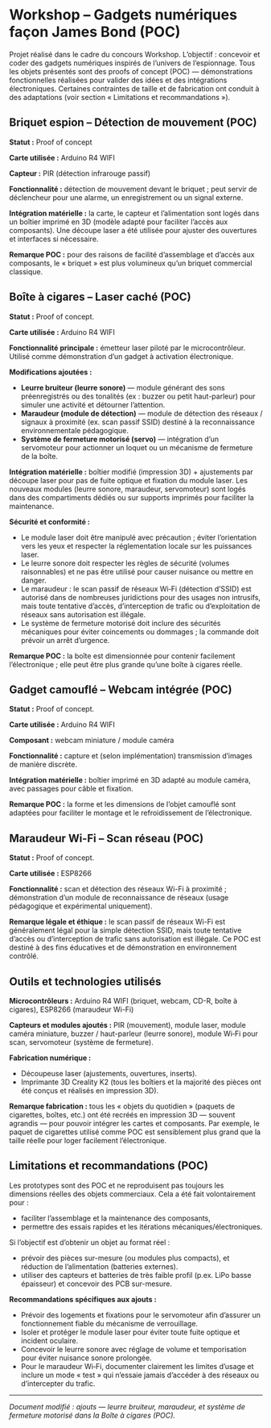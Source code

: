 # Workshop – Gadgets numériques façon James Bond (POC)

Projet réalisé dans le cadre du concours Workshop. L’objectif : concevoir et coder des gadgets numériques inspirés de l’univers de l’espionnage.
Tous les objets présentés sont des proofs of concept (POC) — démonstrations fonctionnelles réalisées pour valider des idées et des intégrations électroniques. Certaines contraintes de taille et de fabrication ont conduit à des adaptations (voir section « Limitations et recommandations »).

## Briquet espion – Détection de mouvement (POC)

**Statut :** Proof of concept

**Carte utilisée :** Arduino R4 WIFI

**Capteur :** PIR (détection infrarouge passif)

**Fonctionnalité :** détection de mouvement devant le briquet ; peut servir de déclencheur pour une alarme, un enregistrement ou un signal externe.

**Intégration matérielle :** la carte, le capteur et l’alimentation sont logés dans un boîtier imprimé en 3D (modèle adapté pour faciliter l’accès aux composants). Une découpe laser a été utilisée pour ajuster des ouvertures et interfaces si nécessaire.

**Remarque POC :** pour des raisons de facilité d’assemblage et d’accès aux composants, le « briquet » est plus volumineux qu’un briquet commercial classique.

## Boîte à cigares – Laser caché (POC)

**Statut :** Proof of concept.

**Carte utilisée :** Arduino R4 WIFI

**Fonctionnalité principale :** émetteur laser piloté par le microcontrôleur. Utilisé comme démonstration d’un gadget à activation électronique.

**Modifications ajoutées :**

* **Leurre bruiteur (leurre sonore)** — module générant des sons préenregistrés ou des tonalités (ex : buzzer ou petit haut-parleur) pour simuler une activité et détourner l’attention.
* **Maraudeur (module de détection)** — module de détection des réseaux / signaux à proximité (ex. scan passif SSID) destiné à la reconnaissance environnementale pédagogique.
* **Système de fermeture motorisé (servo)** — intégration d’un servomoteur pour actionner un loquet ou un mécanisme de fermeture de la boîte.

**Intégration matérielle :** boîtier modifié (impression 3D) + ajustements par découpe laser pour pas de fuite optique et fixation du module laser. Les nouveaux modules (leurre sonore, maraudeur, servomoteur) sont logés dans des compartiments dédiés ou sur supports imprimés pour faciliter la maintenance.

**Sécurité et conformité :**

* Le module laser doit être manipulé avec précaution ; éviter l’orientation vers les yeux et respecter la réglementation locale sur les puissances laser.
* Le leurre sonore doit respecter les règles de sécurité (volumes raisonnables) et ne pas être utilisé pour causer nuisance ou mettre en danger.
* Le maraudeur : le scan passif de réseaux Wi‑Fi (détection d’SSID) est autorisé dans de nombreuses juridictions pour des usages non intrusifs, mais toute tentative d’accès, d’interception de trafic ou d’exploitation de réseaux sans autorisation est illégale.
* Le système de fermeture motorisé doit inclure des sécurités mécaniques pour éviter coincements ou dommages ; la commande doit prévoir un arrêt d’urgence.

**Remarque POC :** la boîte est dimensionnée pour contenir facilement l’électronique ; elle peut être plus grande qu’une boîte à cigares réelle.

## Gadget camouflé – Webcam intégrée (POC)

**Statut :** Proof of concept.

**Carte utilisée :** Arduino R4 WIFI

**Composant :** webcam miniature / module caméra

**Fonctionnalité :** capture et (selon implémentation) transmission d’images de manière discrète.

**Intégration matérielle :** boîtier imprimé en 3D adapté au module caméra, avec passages pour câble et fixation.

**Remarque POC :** la forme et les dimensions de l’objet camouflé sont adaptées pour faciliter le montage et le refroidissement de l’électronique.

## Maraudeur Wi-Fi – Scan réseau (POC)

**Statut :** Proof of concept.

**Carte utilisée :** ESP8266

**Fonctionnalité :** scan et détection des réseaux Wi-Fi à proximité ; démonstration d’un module de reconnaissance de réseaux (usage pédagogique et expérimental uniquement).

**Remarque légale et éthique :** le scan passif de réseaux Wi-Fi est généralement légal pour la simple détection SSID, mais toute tentative d’accès ou d’interception de trafic sans autorisation est illégale. Ce POC est destiné à des fins éducatives et de démonstration en environnement contrôlé.

## Outils et technologies utilisés

**Microcontrôleurs :** Arduino R4 WIFI (briquet, webcam, CD-R, boîte à cigares), ESP8266 (maraudeur Wi-Fi)

**Capteurs et modules ajoutés :** PIR (mouvement), module laser, module caméra miniature, buzzer / haut-parleur (leurre sonore), module Wi‑Fi pour scan, servomoteur (système de fermeture).

**Fabrication numérique :**

* Découpeuse laser (ajustements, ouvertures, inserts).
* Imprimante 3D Creality K2 (tous les boîtiers et la majorité des pièces ont été conçus et réalisés en impression 3D).

**Remarque fabrication :** tous les « objets du quotidien » (paquets de cigarettes, boîtes, etc.) ont été recréés en impression 3D — souvent agrandis — pour pouvoir intégrer les cartes et composants. Par exemple, le paquet de cigarettes utilisé comme POC est sensiblement plus grand que la taille réelle pour loger facilement l’électronique.

## Limitations et recommandations (POC)

Les prototypes sont des POC et ne reproduisent pas toujours les dimensions réelles des objets commerciaux. Cela a été fait volontairement pour :

* faciliter l’assemblage et la maintenance des composants,
* permettre des essais rapides et les itérations mécaniques/électroniques.

Si l’objectif est d’obtenir un objet au format réel :

* prévoir des pièces sur-mesure (ou modules plus compacts), et réduction de l’alimentation (batteries externes).
* utiliser des capteurs et batteries de très faible profil (p.ex. LiPo basse épaisseur) et concevoir des PCB sur-mesure.

**Recommandations spécifiques aux ajouts :**

* Prévoir des logements et fixations pour le servomoteur afin d’assurer un fonctionnement fiable du mécanisme de verrouillage.
* Isoler et protéger le module laser pour éviter toute fuite optique et incident oculaire.
* Concevoir le leurre sonore avec réglage de volume et temporisation pour éviter nuisance sonore prolongée.
* Pour le maraudeur Wi‑Fi, documenter clairement les limites d’usage et inclure un mode « test » qui n’essaie jamais d’accéder à des réseaux ou d’intercepter du trafic.

---

*Document modifié : ajouts — leurre bruiteur, maraudeur, et système de fermeture motorisé dans la Boîte à cigares (POC).*
